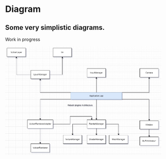 # Diagram
## Some very simplistic diagrams. 

Work in progress

![Rebulk](rebulkEngine.jpg?raw=true "Rebulk")
